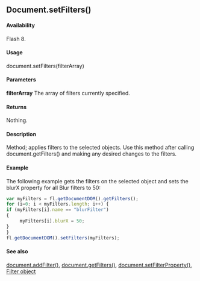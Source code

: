 ## Document.setFilters()

#### Availability

Flash 8.

#### Usage

document.setFilters(filterArray)

#### Parameters

**filterArray** The array of filters currently specified.

#### Returns

Nothing.

#### Description

Method; applies filters to the selected objects. Use this method after calling document.getFilters() and making any desired changes to the filters.

#### Example

The following example gets the filters on the selected object and sets the blurX property for all Blur filters to 50:

```javascript
var myFilters = fl.getDocumentDOM().getFilters();
for (i=0; i < myFilters.length; i++) {
if (myFilters[i].name == "blurFilter")
{
     myFilters[i].blurX = 50;
}
}
fl.getDocumentDOM().setFilters(myFilters);

```
#### See also

[document.addFilter()](../Document_object/documen3.md), [document.getFilters()](../Document_object/docume79.md), [document.setFilterProperty()](../Document_object/docum520.md), [Filter object](../Filter_object/filter_summary.md)
